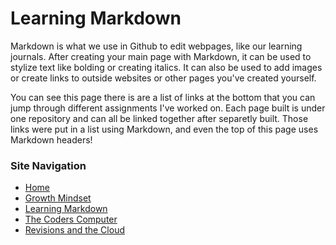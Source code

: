 # Learning Markdown

Markdown is what we use in Github to edit webpages, like our learning journals. After creating your main page with Markdown, it can be used to stylize text like bolding or creating italics. It can also be used to add images or create links to outside websites or other pages you've created yourself. 

You can see this page there is are a list of links at the bottom that you can jump through different assignments I've worked on. Each page built is under one repository and can all be linked together after separetly built. Those links were put in a list using Markdown, and even the top of this page uses Markdown headers!


### Site Navigation
 
 - [Home](/README.md)
 - [Growth Mindset](/MarkdownExamples.md)
 - [Learning Markdown](/LearningMarkdown.md) 
 - [The Coders Computer](/TheCodersComputer.md)
 - [Revisions and the Cloud](/RevisionsandtheCloud.md)
